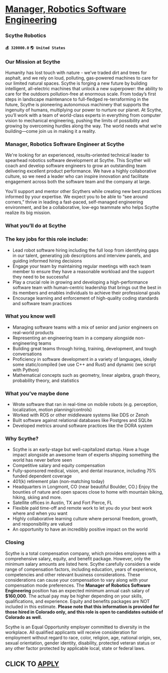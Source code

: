 # [Manager, Robotics Software Engineering](https://www.remotewlb.com/apply/manager-robotics-software-engineering)  
### Scythe Robotics  
#### `💰 320000.0` `🌎 United States`  

### Our Mission at Scythe

Humanity has lost touch with nature - we’ve traded dirt and trees for asphalt, and we rely on loud, polluting, gas-powered machines to care for our limited natural spaces. Scythe is forging a new future by building intelligent, all-electric machines that unlock a new superpower: the ability to care for the outdoors pollution-free at enormous scale. From today’s first steps in landscape maintenance to full-fledged re-terraforming in the future, Scythe is pioneering autonomous machinery that supports the ingenuity of humans, multiplying our power to nurture our planet. At Scythe, you’ll work with a team of world-class experts in everything from computer vision to mechanical engineering, pushing the limits of possibility and growing by overcoming hurdles along the way. The world needs what we’re building—come join us in making it a reality.

### Manager, Robotics Software Engineer at Scythe

We're looking for an experienced, results-oriented technical leader to spearhead robotics software development at Scythe. This Scyther will coach and develop software engineers to grow an outstanding team delivering excellent product performance. We have a highly collaborative culture, so we need a leader who can inspire innovation and facilitate engagement across both the software team and the company at large.

You'll support and mentor other Scythers while creating new best practices informed by your expertise. We expect you to be able to “see around corners,” thrive in leading a fast-paced, self-managed engineering environment, and be a collaborative, low-ego teammate who helps Scythe realize its big mission.

### What you’ll do at Scythe

### The key jobs for this role include:

  * Lead robot software hiring including the full loop from identifying gaps in our talent, generating job descriptions and interview panels, and guiding informed hiring decisions
  * Engage your team by maintaining regular meetings with each team member to ensure they have a reasonable workload and the support they need to be successful
  * Play a crucial role in growing and developing a high-performance software team with human-centric leadership that brings out the best in its members and enables individuals to achieve their professional goals
  * Encourage learning and enforcement of high-quality coding standards and software team practices

### What you know well

  * Managing software teams with a mix of senior and junior engineers on real-world products
  * Representing an engineering team in a company alongside non-engineering teams
  * Building great teams through hiring, training, development, and tough conversations
  * Proficiency in software development in a variety of languages, ideally some static/compiled (we use C++ and Rust) and dynamic (we script with Python)
  * Mathematical concepts such as geometry, linear algebra, graph theory, probability theory, and statistics

### What you’ve maybe done

  * Wrote software that ran in real-time on mobile robots (e.g. perception, localization, motion planning/controls)
  * Worked with ROS or other middleware systems like DDS or Zenoh
  * Built software against relational databases like Postgres and SQLite
  * Developed metrics around software practices like the DORA system

### Why Scythe?

  * Scythe is an early-stage but well-capitalized startup. Have a huge impact alongside an awesome team of experts shipping something the world has never before seen
  * Competitive salary and equity compensation
  * Fully-sponsored medical, vision, and dental insurance, including 75% funded dependent coverage
  * 401(k) retirement plan (non-matching today)
  * Headquarters in Longmont, CO (near beautiful Boulder, CO.) Enjoy the bounties of nature and open spaces close to home with mountain biking, hiking, skiing and more.
  * Satellite offices in Austin, TX and Fort Pierce, FL 
  * Flexible paid time-off and remote work to let you do your best work where and when you want
  * Highly collaborative learning culture where personal freedom, growth, and responsibility are valued
  * An opportunity to have an incredibly positive impact on the world

### Closing

Scythe is a total compensation company, which provides employees with a comprehensive salary, equity, and benefit package. However, only the minimum salary amounts are listed here. Scythe carefully considers a wide range of compensation factors, including education, years of experience, competencies and other relevant business considerations. These considerations can cause your compensation to vary along with your compensation mode preferences. The **Manager of Robotics Software Engineering** position has an expected minimum annual cash salary of **$160,000**. The actual pay may be higher depending on your skills, qualifications, and experience. Equity and benefits packages are NOT included in this estimate. **Please note that this information is provided for those hired in Colorado only, and this role is open to candidates outside of Colorado as well.**

Scythe is an Equal Opportunity employer committed to diversity in the workplace. All qualified applicants will receive consideration for employment without regard to race, color, religion, age, national origin, sex, sexual orientation, gender identity, disability, protected veteran status or any other factor protected by applicable local, state or federal laws.

  
## CLICK TO [APPLY](https://www.remotewlb.com/apply/manager-robotics-software-engineering)

